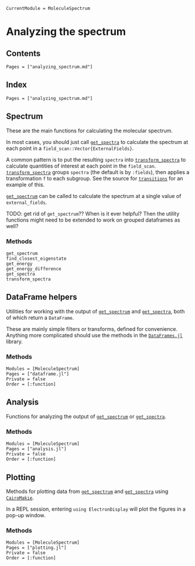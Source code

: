```@meta
CurrentModule = MoleculeSpectrum
```

# Analyzing the spectrum

## Contents

```@contents
Pages = ["analyzing_spectrum.md"]
```

## Index

```@index
Pages = ["analyzing_spectrum.md"]
```

## Spectrum

These are the main functions for calculating the molecular spectrum.

In most cases, you should just call [`get_spectra`](@ref) to calculate
the spectrum at each point in a `field_scan::Vector{ExternalFields}`.

A common pattern is to put the resulting `spectra` into
[`transform_spectra`](@ref) to calculate quantities of interest at each
point in the `field_scan`. [`transform_spectra`](@ref) groups `spectra`
(the default is by `:fields`), then applies a transformation `f` to each
subgroup. See the source for [`transitions`](@ref) for an example of this.

[`get_spectrum`](@ref) can be called to calculate the spectrum at a single
value of `external_fields`.

TODO: get rid of `get_spectrum`?? When is it ever helpful? Then the utility functions
might need to be extended to work on grouped dataframes as well?

### Methods
```@docs
get_spectrum
find_closest_eigenstate
get_energy
get_energy_difference
get_spectra
transform_spectra
```

## DataFrame helpers

Utilities for working with the output of [`get_spectrum`](@ref) and
[`get_spectra`](@ref), both of which return a `DataFrame`.

These are mainly simple filters or transforms, defined for convenience.
Anything more complicated should use the methods in the
[`DataFrames.jl`](https://dataframes.juliadata.org/stable/) library.

### Methods
```@autodocs
Modules = [MoleculeSpectrum]
Pages = ["dataframe.jl"]
Private = false
Order = [:function]
```

## Analysis

Functions for analyzing the output of [`get_spectrum`](@ref) or
[`get_spectra`](@ref).

### Methods
```@autodocs
Modules = [MoleculeSpectrum]
Pages = ["analysis.jl"]
Private = false
Order = [:function]
```

## Plotting

Methods for plotting data from [`get_spectrum`](@ref) and
[`get_spectra`](@ref) using
[`CairoMakie`](https://makie.juliaplots.org/stable/documentation/backends/cairomakie/).

In a REPL session, entering `using ElectronDisplay` will plot the figures in a
pop-up window.

### Methods
```@autodocs
Modules = [MoleculeSpectrum]
Pages = ["plotting.jl"]
Private = false
Order = [:function]
```